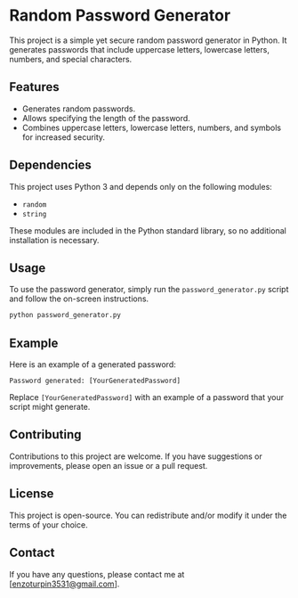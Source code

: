 # Random Password Generator

This project is a simple yet secure random password generator in Python. It generates passwords that include uppercase letters, lowercase letters, numbers, and special characters.

## Features

- Generates random passwords.
- Allows specifying the length of the password.
- Combines uppercase letters, lowercase letters, numbers, and symbols for increased security.

## Dependencies

This project uses Python 3 and depends only on the following modules:
- `random`
- `string`

These modules are included in the Python standard library, so no additional installation is necessary.

## Usage

To use the password generator, simply run the `password_generator.py` script and follow the on-screen instructions.

```bash
python password_generator.py
```

## Example

Here is an example of a generated password:

```
Password generated: [YourGeneratedPassword]
```

Replace `[YourGeneratedPassword]` with an example of a password that your script might generate.

## Contributing

Contributions to this project are welcome. If you have suggestions or improvements, please open an issue or a pull request.

## License

This project is open-source. You can redistribute and/or modify it under the terms of your choice.

## Contact

If you have any questions, please contact me at [enzoturpin3531@gmail.com].